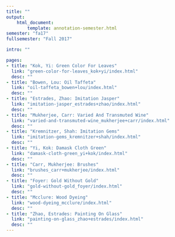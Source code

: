 ```yaml
---
title: ""
output:
    html_document:
        template: annotation-semester.html
semester: "fa17"
fullsemester: "Fall 2017"

intro: ""

pages:
- title: "Kok, Yi: Green Color For Leaves"
  link: "green-color-for-leaves_kok+yi/index.html"
  desc: ""
- title: "Bowen, Lou: Oil Taffeta"
  link: "oil-taffeta_bowen+lou/index.html"
  desc: ""
- title: "Estrades, Zhao: Imitation Jasper"
  link: "imitation-jasper_estrades+zhao/index.html"
  desc: ""
- title: "Mukherjee, Carr: Varied And Transmuted Wine"
  link: "varied-and-transmuted-wine_mukherjee+carr/index.html"
  desc: ""
- title: "Kremnitzer, Shah: Imitation Gems"
  link: "imitation-gems_kremnitzer+shah/index.html"
  desc: ""
- title: "Yi, Kok: Damask Cloth Green"
  link: "damask-cloth-green_yi+kok/index.html"
  desc: ""
- title: "Carr, Mukherjee: Brushes"
  link: "brushes_carr+mukherjee/index.html"
  desc: ""
- title: "Foyer: Gold Without Gold"
  link: "gold-without-gold_foyer/index.html"
  desc: ""
- title: "Mcclure: Wood Dyeing"
  link: "wood-dyeing_mcclure/index.html"
  desc: ""
- title: "Zhao, Estrades: Painting On Glass"
  link: "painting-on-glass_zhao+estrades/index.html"
  desc: ""
---
```

